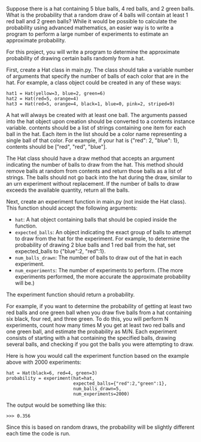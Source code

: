 Suppose there is a hat containing 5 blue balls, 4 red balls, and 2 green balls. What is the probability that a random draw of 4 balls will contain at least 1 red ball and 2 green balls? While it would be possible to calculate the probability using advanced mathematics, an easier way is to write a program to perform a large number of experiments to estimate an approximate probability.

For this project, you will write a program to determine the approximate probability of drawing certain balls randomly from a hat.

First, create a Hat class in main.py. The class should take a variable number of arguments that specify the number of balls of each color that are in the hat. For example, a class object could be created in any of these ways:

`hat1 = Hat(yellow=3, blue=2, green=6)`<br>
`hat2 = Hat(red=5, orange=4)`<br>
`hat3 = Hat(red=5, orange=4, black=1, blue=0, pink=2, striped=9)`<br>

A hat will always be created with at least one ball. The arguments passed into the hat object upon creation should be converted to a contents instance variable. contents should be a list of strings containing one item for each ball in the hat. Each item in the list should be a color name representing a single ball of that color. For example, if your hat is {"red": 2, "blue": 1}, contents should be ["red", "red", "blue"].

The Hat class should have a draw method that accepts an argument indicating the number of balls to draw from the hat. This method should remove balls at random from contents and return those balls as a list of strings. The balls should not go back into the hat during the draw, similar to an urn experiment without replacement. If the number of balls to draw exceeds the available quantity, return all the balls.

Next, create an experiment function in main.py (not inside the Hat class). This function should accept the following arguments:

- `hat`: A hat object containing balls that should be copied inside the function.
- `expected_balls`: An object indicating the exact group of balls to attempt to draw from the hat for the experiment. For example, to determine the probability of drawing 2 blue balls and 1 red ball from the hat, set expected_balls to {"blue":2, "red":1}.
- `num_balls_drawn`: The number of balls to draw out of the hat in each experiment.
- `num_experiments`: The number of experiments to perform. (The more experiments performed, the more accurate the approximate probability will be.)

The experiment function should return a probability.

For example, if you want to determine the probability of getting at least two red balls and one green ball when you draw five balls from a hat containing six black, four red, and three green. To do this, you will perform N experiments, count how many times M you get at least two red balls and one green ball, and estimate the probability as M/N. Each experiment consists of starting with a hat containing the specified balls, drawing several balls, and checking if you got the balls you were attempting to draw.

Here is how you would call the experiment function based on the example above with 2000 experiments:

`hat = Hat(black=6, red=4, green=3)`<br>
`probability = experiment(hat=hat,`<br>
`                         expected_balls={"red":2,"green":1},`<br>
`                         num_balls_drawn=5,`<br>
`                         num_experiments=2000)`<br>

The output would be something like this:

`>>> 0.356`<br>

Since this is based on random draws, the probability will be slightly different each time the code is run.

